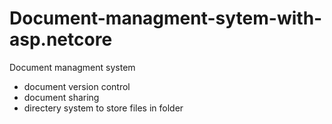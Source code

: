 # Document-managment-sytem-with-asp.netcore


Document managment system 
   - document version control
   - document sharing
   - directery system to store files in folder
  
  
